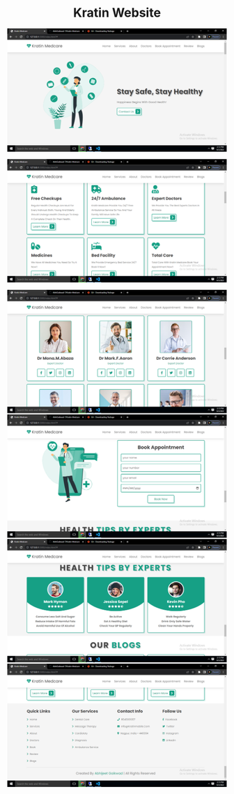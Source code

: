 <h1 align="center"> Kratin Website  </h1>

<img src="https://github.com/AbhiGaikwad-7/kratin/blob/master/image/Screenshot%20(1).png?raw=true" /><br>

<img src="https://github.com/AbhiGaikwad-7/kratin/blob/master/image/Screenshot%20(2).png?raw=true" /><br>

<img src="https://github.com/AbhiGaikwad-7/kratin/blob/master/image/Screenshot%20(3).png?raw=true" /><br>
<img src="https://github.com/AbhiGaikwad-7/kratin/blob/master/image/Screenshot%20(4).png?raw=true" /><br>
<img src="https://github.com/AbhiGaikwad-7/kratin/blob/master/image/Screenshot%20(5).png?raw=true"/><br>
<img src="https://github.com/AbhiGaikwad-7/kratin/blob/master/image/Screenshot%20(6).png?raw=true" /><br>
